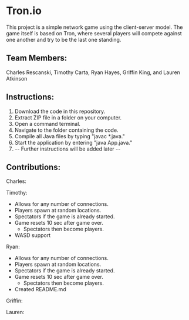 # Tron.io

This project is a simple network game using the client-server model.
The game itself is based on Tron, where several players will compete
against one another and try to be the last one standing.

## Team Members:

Charles Rescanski, Timothy Carta, Ryan Hayes, Griffin King, and Lauren Atkinson

## Instructions:

1. Download the code in this repository.
2. Extract ZIP file in a folder on your computer.
3. Open a command terminal.
4. Navigate to the folder containing the code.
5. Compile all Java files by typing "javac \*.java."
6. Start the application by entering "java App.java."
7. -- Further instructions will be added later --

## Contributions:

Charles:

Timothy:
* Allows for any number of connections.
* Players spawn at random locations.
* Spectators if the game is already started.
* Game resets 10 sec after game over.
  * Spectators then become players.
* WASD support

Ryan: 
* Allows for any number of connections.
* Players spawn at random locations.
* Spectators if the game is already started.
* Game resets 10 sec after game over.
  * Spectators then become players.
* Created README.md

Griffin:

Lauren:
